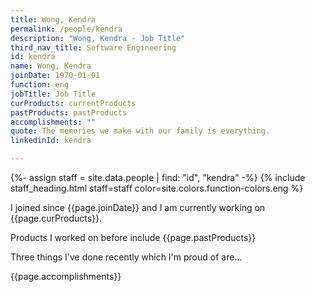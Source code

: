 ```yaml
---
title: Wong, Kendra
permalink: /people/kendra
description: "Wong, Kendra - Job Title"
third_nav_title: Software Engineering
id: kendra
name: Wong, Kendra
joinDate: 1970-01-01
function: eng
jobTitle: Job Title
curProducts: currentProducts
pastProducts: pastProducts
accomplishments: ""
quote: The memories we make with our family is everything.
linkedinId: kendra

---
```


{%- assign staff = site.data.people | find: "id", "kendra" -%}
{% include staff_heading.html staff=staff color=site.colors.function-colors.eng %}

<p>I joined since {{page.joinDate}} and I am currently working on {{page.curProducts}}.</p>

<p>Products I worked on before include {{page.pastProducts}}</p>

<p>Three things I've done recently which I'm proud of are...</p>
{{page.accomplishments}}
